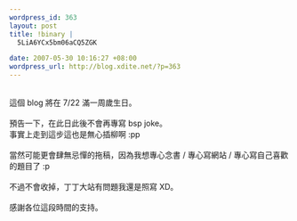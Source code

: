 ```yaml
--- 
wordpress_id: 363
layout: post
title: !binary |
  5LiA6YCx5bm06aCQ5ZGK

date: 2007-05-30 10:16:27 +08:00
wordpress_url: http://blog.xdite.net/?p=363
---
```

<br />這個 blog 將在 7/22 滿一周歲生日。<br /><br />預告一下，在此日此後不會再專寫 bsp joke。<br />事實上走到這步這也是無心插柳啊 :pp<br /><br />當然可能更會肆無忌憚的拖稿，因為我想專心念書 / 專心寫網站 / 專心寫自己喜歡的題目了 :p<br /><br />不過不會收掉，丁丁大站有問題我還是照寫 XD。<br /><br />感謝各位這段時間的支持。<br /><br />
